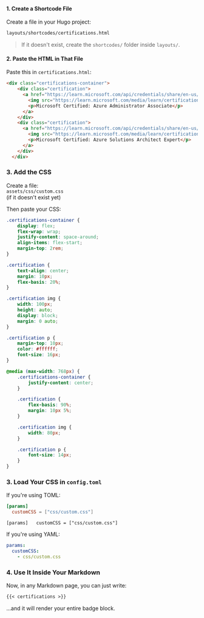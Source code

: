 #### 1. Create a Shortcode File

Create a file in your Hugo project:

```bash
layouts/shortcodes/certifications.html
```

> If it doesn't exist, create the `shortcodes/` folder inside `layouts/`.

#### 2. Paste the HTML in That File

Paste this in `certifications.html`:
```html
<div class="certifications-container">
    <div class="certification">
      <a href="https://learn.microsoft.com/api/credentials/share/en-us/KjetilFurs-3628/3DC41FBA975DE8C4?sharingId=E735EEC265D912D0" target="_blank" rel="noopener noreferrer">
        <img src="https://learn.microsoft.com/media/learn/certification/badges/microsoft-certified-associate-badge.svg" alt="Microsoft Certified: Azure Administrator Associate">
        <p>Microsoft Certified: Azure Administrator Associate</p>
      </a>
    </div>
    <div class="certification">
      <a href="https://learn.microsoft.com/api/credentials/share/en-us/KjetilFurs-3628/4491891F35838FE6?sharingId=E735EEC265D912D0" target="_blank" rel="noopener noreferrer">
        <img src="https://learn.microsoft.com/media/learn/certification/badges/microsoft-certified-expert-badge.svg" alt="Microsoft Certified: Azure Solutions Architect Expert">
        <p>Microsoft Certified: Azure Solutions Architect Expert</p>
      </a>
    </div>
  </div>
  ```

### 3. Add the CSS

Create a file:  
`assets/css/custom.css`  
(if it doesn't exist yet)

Then paste your CSS:

```css
.certifications-container {
    display: flex;
    flex-wrap: wrap;
    justify-content: space-around;
    align-items: flex-start;
    margin-top: 2rem;
}

.certification {
    text-align: center;
    margin: 10px;
    flex-basis: 20%;
}

.certification img {
    width: 100px;
    height: auto;
    display: block;
    margin: 0 auto;
}

.certification p {
    margin-top: 10px;
    color: #ffffff;
    font-size: 16px;
}

@media (max-width: 768px) {
    .certifications-container {
        justify-content: center;
    }

    .certification {
        flex-basis: 90%;
        margin: 10px 5%;
    }

    .certification img {
        width: 80px;
    }

    .certification p {
        font-size: 14px;
    }
}

```

### 3. Load Your CSS in `config.toml`

If you're using TOML:

```toml
[params]
  customCSS = ["css/custom.css"]
```
`[params]   customCSS = ["css/custom.css"]`

If you're using YAML:

```yaml
params:
  customCSS:
    - css/custom.css

```

### 4. Use It Inside Your Markdown

Now, in any Markdown page, you can just write:

```markdown
{{< certifications >}}
```

…and it will render your entire badge block.